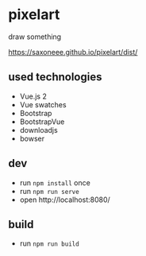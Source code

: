 # pixelart

draw something

https://saxoneee.github.io/pixelart/dist/

## used technologies

* Vue.js 2
* Vue swatches
* Bootstrap
* BootstrapVue
* downloadjs
* bowser

## dev

* run `npm install` once
* run `npm run serve`
* open http://localhost:8080/

## build

* run `npm run build`
